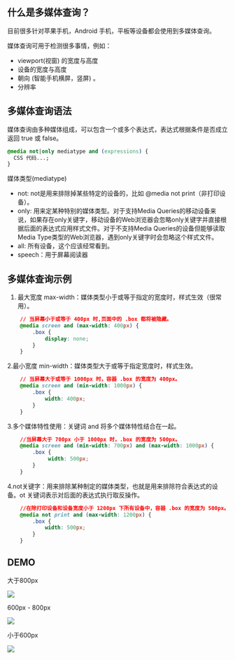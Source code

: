 ## 什么是多媒体查询？

目前很多针对苹果手机，Android 手机，平板等设备都会使用到多媒体查询。

媒体查询可用于检测很多事情，例如：

-   viewport(视窗) 的宽度与高度
-   设备的宽度与高度
-   朝向 (智能手机横屏，竖屏) 。
-   分辨率

## 多媒体查询语法

媒体查询由多种媒体组成，可以包含一个或多个表达式，表达式根据条件是否成立返回 true 或 false。

``` css
@media not|only mediatype and (expressions) {
  CSS 代码...;
}
```

媒体类型(mediatype)

-   not: not是用来排除掉某些特定的设备的，比如 @media not print（非打印设备）。
-   only: 用来定某种特别的媒体类型。对于支持Media Queries的移动设备来说，如果存在only关键字，移动设备的Web浏览器会忽略only关键字并直接根据后面的表达式应用样式文件。对于不支持Media Queries的设备但能够读取Media Type类型的Web浏览器，遇到only关键字时会忽略这个样式文件。
-   all: 所有设备，这个应该经常看到。
-   speech：用于屏幕阅读器

## 多媒体查询示例

1.  最大宽度 max-width：媒体类型小于或等于指定的宽度时，样式生效（很常用）。

``` css
	// 当屏幕小于或等于 400px 时,页面中的 .box 都将被隐藏。
	@media screen and (max-width: 400px) {
  		.box {
    		display: none;
  		}
	}
```

2.最小宽度 min-width：媒体类型大于或等于指定宽度时，样式生效。

``` css
	// 当屏幕大于或等于 1000px 时，容器 .box 的宽度为 400px。
	@media screen and (min-width: 1000px) {
  		.box {
   		 	width: 400px;
  		}
	}
```

3.多个媒体特性使用：关键词 and 将多个媒体特性结合在一起。

``` css
	//当屏幕大于 700px 小于 1000px 时，.box 的宽度为 500px。
	@media screen and (min-width: 700px) and (max-width: 1000px) {
  		.box {
   			 width: 500px;
  		}
	}
```

4.not关键字：用来排除某种制定的媒体类型，也就是用来排除符合表达式的设备。ot 关键词表示对后面的表达式执行取反操作。

``` css
	//在除打印设备和设备宽度小于 1200px 下所有设备中，容器 .box 的宽度为 500px。
	@media not print and (max-width: 1200px) {
  		.box {
    		width: 500px;
  		}
	}
```

## DEMO

大于800px

![](https://p3-juejin.byteimg.com/tos-cn-i-k3u1fbpfcp/290140d9ecd0493bb358c5f0fd86652c~tplv-k3u1fbpfcp-zoom-1.image)

600px - 800px

![](https://p3-juejin.byteimg.com/tos-cn-i-k3u1fbpfcp/554aed7145b1469c9af55b424bff4712~tplv-k3u1fbpfcp-zoom-1.image)

小于600px

![](https://p3-juejin.byteimg.com/tos-cn-i-k3u1fbpfcp/8a3f3c11217e4f8b8235c81f05733b56~tplv-k3u1fbpfcp-zoom-1.image)
